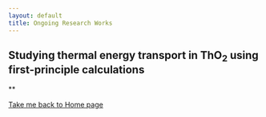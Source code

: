 ```yaml
---
layout: default
title: Ongoing Research Works
---
```


## Studying thermal energy transport in ThO<sub>2</sub> using first-principle calculations

**

[Take me back to Home page](./)
